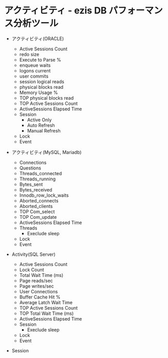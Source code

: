 # アクティビティ - ezis DB パフォーマンス分析ツール

* アクティビティ(ORACLE)
  * Active Sessions Count
  * redo size
  * Execute to Parse % 
  * enqueue waits
  * logons current
  * user commits
  * session logical reads
  * physical blocks read
  * Memory Usage %
  * TOP physical blocks read
  * TOP Active Sessions Count
  * ActiveSessions Elapsed Time
  * Session
    * Active Only
    * Auto Refresh
    * Manual Refresh
  * Lock
  * Event

* アクティビティ(MySQL, Mariadb)
  * Connections
  * Questions
  * Threads_connected
  * Threads_running
  * Bytes_sent
  * Bytes_received
  * Innodb_row_lock_waits
  * Aborted_connects
  * Aborted_clients
  * TOP Com_select
  * TOP Com_update
  * ActiveSessions Elapsed Time
  * Threads
    * Execlude sleep
  * Lock
  * Event

* Activity(SQL Server)
  * Active Sessions Count
  * Lock Count
  * Total Wait Time (ms)
  * Page reads/sec
  * Page writes/sec
  * User Connections
  * Buffer Cache Hit %
  * Average Latch Wait Time
  * TOP Active Sessions Count
  * TOP Total Wait Time (ms)
  * ActiveSessions Elapsed Time
  * Session
    * Execlude sleep
  * Lock
  * Event

* Session
